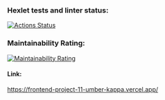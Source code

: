 ### Hexlet tests and linter status:
[![Actions Status](https://github.com/GromoZeus/frontend-project-11/actions/workflows/hexlet-check.yml/badge.svg)](https://github.com/GromoZeus/frontend-project-11/actions)

### Maintainability Rating:
[![Maintainability Rating](https://sonarcloud.io/api/project_badges/measure?project=GromoZeus_frontend-project-11&metric=sqale_rating)](https://sonarcloud.io/summary/new_code?id=GromoZeus_frontend-project-11)

#### Link:
https://frontend-project-11-umber-kappa.vercel.app/
